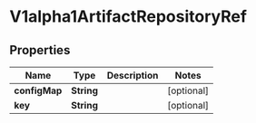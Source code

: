 

# V1alpha1ArtifactRepositoryRef

## Properties

Name | Type | Description | Notes
------------ | ------------- | ------------- | -------------
**configMap** | **String** |  |  [optional]
**key** | **String** |  |  [optional]



